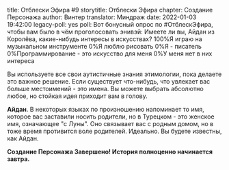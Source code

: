 title: Отблески Эфира #9
storytitle: Отблески Эфира
chapter: Создание Персонажа
author: Винтер
translator: Миндраж
date: 2022-01-03 19:42:00
legacy-poll: yes
poll: Вот бонусный опрос по #ОтблескЭфира, чтобы вам было в чём проголосовать энивэй: Имеете ли вы, Айдан из Королёва, какие-нибудь интересы в искусствах? 
      100%Я играю на музыкальном инструменте
      0%Я люблю рисовать
      0%Я - писатель
      0%Программирование - это искусство для меня
      0%У меня нет в них интереса

Вы используете все свои аутистичные знания этимологии, пока делаете это важное решение. Если существует что-нибудь, что увлекает вас больше местоимений - это имена. Вы можете выбрать абсолютно любое, но стойкая идея приходит вам в голову.

**Айдан**. В некоторых языках по произношению напоминает то имя, которое вас заставили носить родители, но в Турецком - это женское имя, означающее "с Луны". Оно связывает вас с родным домом, но в тоже время противится воле родителей. Идеально. Вы будете известны, как Айдан.

**Создание Персонажа Завершено! История полноценно начинается завтра.**


